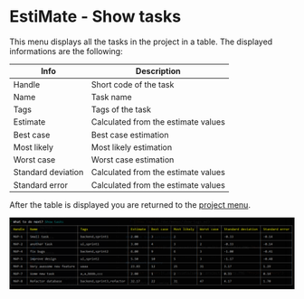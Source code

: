 # EstiMate - Show tasks

This menu displays all the tasks in the project in a table.
The displayed informations are the following:

| Info               | Description |
|--------------------|-------------|
| Handle             | Short code of the task
| Name               | Task name
| Tags               | Tags of the task
| Estimate           | Calculated from the estimate values
| Best case          | Best case estimation
| Most likely        | Most likely estimation
| Worst case         | Worst case estimation
| Standard deviation | Calculated from the estimate values
| Standard error     | Calculated from the estimate values

After the table is displayed you are returned to the [project menu](./project-menu.md).

![Multi task table](../assets/sample-multi-task-table.PNG "Multi task table")